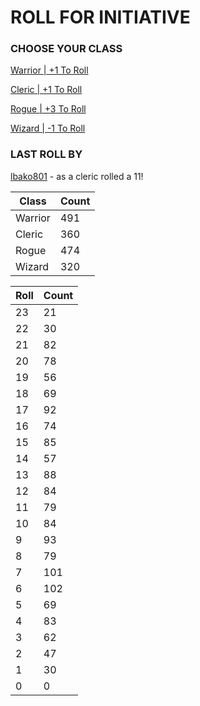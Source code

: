 # ROLL FOR INITIATIVE
### CHOOSE YOUR CLASS

[Warrior | +1 To Roll](https://github.com/benjaminsampica/benjaminsampica/issues/new?title=roll%7Cwarrior&body=Just+click+%27Submit+new+issue%27.)

[Cleric | +1 To Roll](https://github.com/benjaminsampica/benjaminsampica/issues/new?title=roll%7Ccleric&body=Just+click+%27Submit+new+issue%27.)

[Rogue | +3 To Roll](https://github.com/benjaminsampica/benjaminsampica/issues/new?title=roll%7Crogue&body=Just+click+%27Submit+new+issue%27.)

[Wizard | -1 To Roll](https://github.com/benjaminsampica/benjaminsampica/issues/new?title=roll%7Cwizard&body=Just+click+%27Submit+new+issue%27.)
### LAST ROLL BY
[lbako801](https://www.github.com/lbako801) - as a cleric rolled a 11!

|Class|Count|
|-|-|
|Warrior|491|
|Cleric|360|
|Rogue|474|
|Wizard|320|

|Roll|Count|
|-|-|
|23|21
|22|30
|21|82
|20|78
|19|56
|18|69
|17|92
|16|74
|15|85
|14|57
|13|88
|12|84
|11|79
|10|84
|9|93
|8|79
|7|101
|6|102
|5|69
|4|83
|3|62
|2|47
|1|30
|0|0
